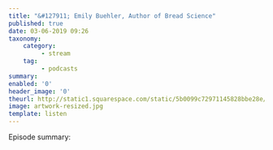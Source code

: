 ```yaml
---
title: "&#127911; Emily Buehler, Author of Bread Science"
published: true
date: 03-06-2019 09:26
taxonomy:
    category:
         - stream
    tag:
         - podcasts
summary:
enabled: '0'
header_image: '0'
theurl: http://static1.squarespace.com/static/5b0099c72971145828bbe28e/t/5c67cf0171c10bf899635b00/1550307374317/Buehler+FINAL+CUT+-+2%3A16%3A19%2C+12.19+AM.mp3/original/Buehler+FINAL+CUT+-+2%3A16%3A19%2C+12.19+AM.mp3
image: artwork-resized.jpg
template: listen
---
```

 
Episode summary: 
